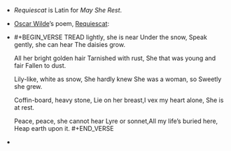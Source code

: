 - _Requiescat_ is Latin for _May She Rest_.
- [Oscar Wilde](http://en.wikipedia.org/wiki/Oscar_wilde)’s poem, [Requiescat](http://www.poetry-archive.com/w/requiescat.html):
- #+BEGIN_VERSE
  TREAD lightly, she is near
  Under the snow,
  Speak gently, she can hear
  The daisies grow.
  
  All her bright golden hair
  Tarnished with rust,
  She that was young and fair
  Fallen to dust.
  
  Lily-like, white as snow,
  She hardly knew
  She was a woman, so
  Sweetly she grew.
  
  Coffin-board, heavy stone,
  Lie on her breast,I vex my heart alone,
  She is at rest.
  
  Peace, peace, she cannot hear
  Lyre or sonnet,All my life’s buried here,
  Heap earth upon it.
  #+END_VERSE
-